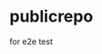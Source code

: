 # publicrepo
for e2e test































































































































































































































































































































































































































































































































































































































































































































































































































































































































































































































































































































































































